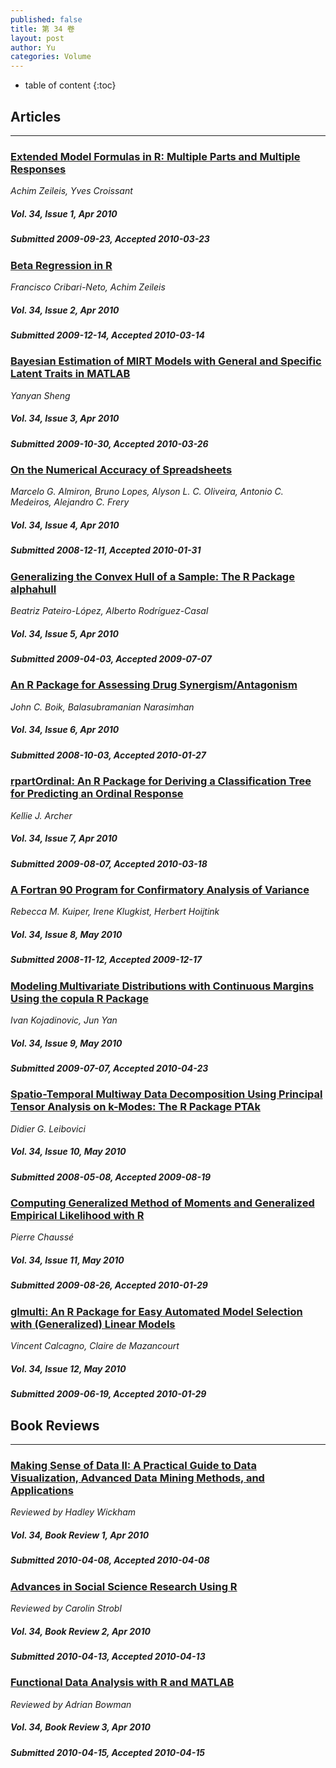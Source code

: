 ```yaml
---
published: false
title: 第 34 卷
layout: post
author: Yu
categories: Volume
---
```


* table of content
{:toc}

## Articles

***

### [Extended Model Formulas in R: Multiple Parts and Multiple Responses](/jstatsoft/v34/i01.html)

*Achim Zeileis, Yves Croissant*

##### Vol. 34, Issue 1, Apr 2010

##### Submitted 2009-09-23, Accepted 2010-03-23

### [Beta Regression in R](/jstatsoft/v34/i02.html)

*Francisco Cribari-Neto, Achim Zeileis*

##### Vol. 34, Issue 2, Apr 2010

##### Submitted 2009-12-14, Accepted 2010-03-14

### [Bayesian Estimation of MIRT Models with General and Specific Latent Traits in MATLAB](/jstatsoft/v34/i03.html)

*Yanyan Sheng*

##### Vol. 34, Issue 3, Apr 2010

##### Submitted 2009-10-30, Accepted 2010-03-26

### [On the Numerical Accuracy of Spreadsheets](/jstatsoft/v34/i04.html)

*Marcelo G. Almiron, Bruno Lopes, Alyson L. C. Oliveira, Antonio C. Medeiros, Alejandro C. Frery*

##### Vol. 34, Issue 4, Apr 2010

##### Submitted 2008-12-11, Accepted 2010-01-31

### [Generalizing the Convex Hull of a Sample: The R Package alphahull](/jstatsoft/v34/i05.html)

*Beatriz  Pateiro-López, Alberto Rodríguez-Casal*

##### Vol. 34, Issue 5, Apr 2010

##### Submitted 2009-04-03, Accepted 2009-07-07

### [An R Package for Assessing Drug Synergism/Antagonism](/jstatsoft/v34/i06.html)

*John C. Boik, Balasubramanian Narasimhan*

##### Vol. 34, Issue 6, Apr 2010

##### Submitted 2008-10-03, Accepted 2010-01-27

### [rpartOrdinal: An R Package for Deriving a Classification Tree for Predicting an Ordinal Response](/jstatsoft/v34/i07.html)

*Kellie J.  Archer*

##### Vol. 34, Issue 7, Apr 2010

##### Submitted 2009-08-07, Accepted 2010-03-18

### [A Fortran 90 Program for Confirmatory Analysis of Variance](/jstatsoft/v34/i08.html)

*Rebecca M. Kuiper, Irene Klugkist, Herbert Hoijtink*

##### Vol. 34, Issue 8, May 2010

##### Submitted 2008-11-12, Accepted 2009-12-17

### [Modeling Multivariate Distributions with Continuous Margins Using the copula R Package](/jstatsoft/v34/i09.html)

*Ivan Kojadinovic, Jun Yan*

##### Vol. 34, Issue 9, May 2010

##### Submitted 2009-07-07, Accepted 2010-04-23

### [Spatio-Temporal Multiway Data Decomposition Using Principal Tensor Analysis on k-Modes: The R Package PTAk](/jstatsoft/v34/i10.html)

*Didier G. Leibovici*

##### Vol. 34, Issue 10, May 2010

##### Submitted 2008-05-08, Accepted 2009-08-19

### [Computing Generalized Method of Moments and Generalized Empirical Likelihood with R](/jstatsoft/v34/i11.html)

*Pierre Chaussé*

##### Vol. 34, Issue 11, May 2010

##### Submitted 2009-08-26, Accepted 2010-01-29

### [glmulti: An R Package for Easy Automated Model Selection with (Generalized) Linear Models](/jstatsoft/v34/i12.html)

*Vincent Calcagno, Claire de Mazancourt*

##### Vol. 34, Issue 12, May 2010

##### Submitted 2009-06-19, Accepted 2010-01-29

## Book Reviews

***

### [Making Sense of Data II: A Practical Guide to Data Visualization, Advanced Data Mining Methods, and Applications](/jstatsoft/v34/b01.html)

*Reviewed by Hadley  Wickham*

##### Vol. 34, Book Review 1, Apr 2010

##### Submitted 2010-04-08, Accepted 2010-04-08

### [Advances in Social Science Research Using R](/jstatsoft/v34/b02.html)

*Reviewed by Carolin Strobl*

##### Vol. 34, Book Review 2, Apr 2010

##### Submitted 2010-04-13, Accepted 2010-04-13

### [Functional Data Analysis with R and MATLAB](/jstatsoft/v34/b03.html)

*Reviewed by Adrian Bowman*

##### Vol. 34, Book Review 3, Apr 2010

##### Submitted 2010-04-15, Accepted 2010-04-15

